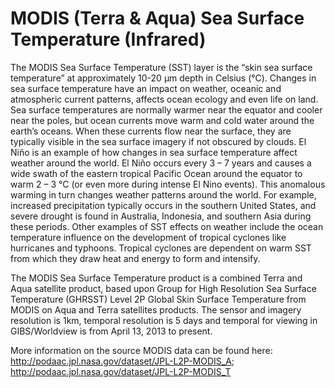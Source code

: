 # MODIS (Terra & Aqua) Sea Surface Temperature (Infrared)
The MODIS Sea Surface Temperature (SST) layer is the “skin sea surface temperature” at approximately 10-20 µm depth in Celsius (°C). Changes in sea surface temperature have an impact on weather, oceanic and atmospheric current patterns, affects ocean ecology and even life on land. Sea surface temperatures are normally warmer near the equator and cooler near the poles, but ocean currents move warm and cold water around the earth’s oceans. When these currents flow near the surface, they are typically visible in the sea surface imagery if not obscured by clouds.  El Niño is an example of how changes in sea surface temperature affect weather around the world. El Niño occurs every 3 – 7 years and causes a wide swath of the eastern tropical Pacific Ocean around the equator to warm 2 – 3 °C (or even more during intense El Nino events). This anomalous warming in turn changes weather  patterns around the world. For example, increased precipitation typically occurs in the  southern United States, and severe drought is found  in Australia, Indonesia, and southern Asia during these periods.  Other examples of SST effects on weather include the ocean temperature influence on the development of tropical cyclones like hurricanes and typhoons. Tropical cyclones  are dependent on warm SST from which they draw heat and energy to form and intensify.  

The MODIS Sea Surface Temperature product is a combined Terra and Aqua satellite product, based upon Group for High Resolution Sea Surface Temperature (GHRSST) Level 2P Global Skin Surface Temperature from MODIS on Aqua and Terra satellites products. The sensor and imagery resolution is 1km, temporal resolution is 5 days and temporal for viewing in GIBS/Worldview is from April 13, 2013 to present.

More information on the source MODIS data can be found here: http://podaac.jpl.nasa.gov/dataset/JPL-L2P-MODIS_A; http://podaac.jpl.nasa.gov/dataset/JPL-L2P-MODIS_T 
